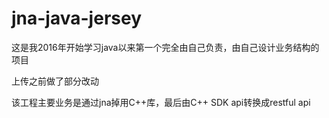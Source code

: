 # jna-java-jersey

这是我2016年开始学习java以来第一个完全由自己负责，由自己设计业务结构的项目

上传之前做了部分改动

该工程主要业务是通过jna掉用C++库，最后由C++ SDK api转换成restful api

